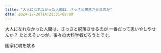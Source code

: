 ```yaml
---
title: "大人になれなかった人間は、さっさと脱落させるのが"
date: 2024-12-20T14:21:31+09:00
---
```

大人になれなかった人間は、さっさと脱落させるのが
一番だって思いやしやせんか？
たとえそいつが、後々の大科学者だろうとです。

国家に魂を献る
